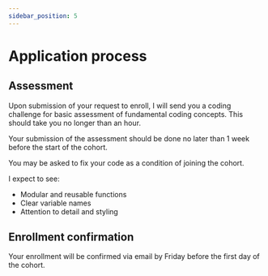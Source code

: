 ```yaml
---
sidebar_position: 5
---
```


# Application process

## Assessment

Upon submission of your request to enroll, I will send you a coding challenge for basic assessment of fundamental coding concepts. This should take you no longer than an hour.

Your submission of the assessment should be done no later than 1 week before the start of the cohort.

You may be asked to fix your code as a condition of joining the cohort.

I expect to see:
- Modular and reusable functions
- Clear variable names
- Attention to detail and styling

## Enrollment confirmation

Your enrollment will be confirmed via email by Friday before the first day of the cohort.